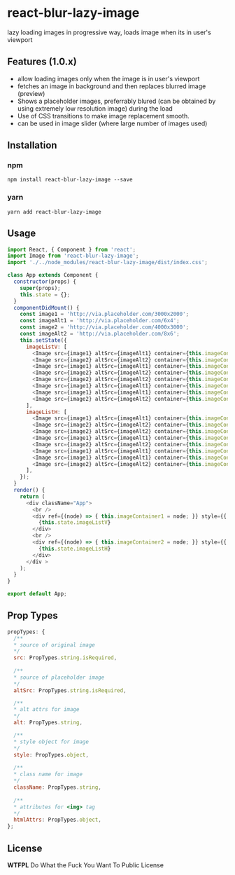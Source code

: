 # react-blur-lazy-image
lazy loading images in progressive way, loads image when its in user's viewport

## Features (1.0.x)
* allow loading images only when the image is in user's viewport
* fetches an image in background and then replaces blurred image (preview)
* Shows a placeholder images, preferrably blured (can be obtained by using extremely low resolution image) during the load
* Use of CSS transitions to make image replacement smooth.
* can be used in image slider (where large number of images used)

## Installation
### npm
```
npm install react-blur-lazy-image --save
```
### yarn
```
yarn add react-blur-lazy-image
```

## Usage
```js
import React, { Component } from 'react';
import Image from 'react-blur-lazy-image';
import './../node_modules/react-blur-lazy-image/dist/index.css';

class App extends Component {
  constructor(props) {
    super(props);
    this.state = {};
  }
  componentDidMount() {
    const image1 = 'http://via.placeholder.com/3000x2000';
    const imageAlt1 = 'http://via.placeholder.com/6x4';
    const image2 = 'http://via.placeholder.com/4000x3000';
    const imageAlt2 = 'http://via.placeholder.com/8x6';
    this.setState({
      imageListV: [
        <Image src={image1} altSrc={imageAlt1} container={this.imageContainer1} style={{ width: '100%' }} />,
        <Image src={image2} altSrc={imageAlt2} container={this.imageContainer1} style={{ width: '100%' }} />,
        <Image src={image1} altSrc={imageAlt1} container={this.imageContainer1} style={{ width: '100%' }} />,
        <Image src={image2} altSrc={imageAlt2} container={this.imageContainer1} style={{ width: '100%' }} />,
        <Image src={image2} altSrc={imageAlt2} container={this.imageContainer1} style={{ width: '100%' }} />,
        <Image src={image1} altSrc={imageAlt1} container={this.imageContainer1} style={{ width: '100%' }} />,
        <Image src={image1} altSrc={imageAlt1} container={this.imageContainer1} style={{ width: '100%' }} />,
        <Image src={image2} altSrc={imageAlt2} container={this.imageContainer1} style={{ width: '100%' }} />,
      ],
      imageListH: [
        <Image src={image1} altSrc={imageAlt1} container={this.imageContainer2} style={{ height: '200px', border:'1px solid white' }} />,
        <Image src={image2} altSrc={imageAlt2} container={this.imageContainer2} style={{ height: '200px', border:'1px solid white' }} />,
        <Image src={image2} altSrc={imageAlt2} container={this.imageContainer2} style={{ height: '200px', border:'1px solid white' }} />,
        <Image src={image1} altSrc={imageAlt1} container={this.imageContainer2} style={{ height: '200px', border:'1px solid white' }} />,
        <Image src={image2} altSrc={imageAlt2} container={this.imageContainer2} style={{ height: '200px', border:'1px solid white' }} />,
        <Image src={image1} altSrc={imageAlt1} container={this.imageContainer2} style={{ height: '200px', border:'1px solid white' }} />,
        <Image src={image1} altSrc={imageAlt1} container={this.imageContainer2} style={{ height: '200px', border:'1px solid white' }} />,
        <Image src={image2} altSrc={imageAlt2} container={this.imageContainer2} style={{ height: '200px', border:'1px solid white' }} />,
      ],
    });
  }
  render() {
    return (
      <div className="App">
        <br />
        <div ref={(node) => { this.imageContainer1 = node; }} style={{ width: '400px', height: '250px', overflow: 'auto' }}>
          {this.state.imageListV}
        </div>
        <br />
        <div ref={(node) => { this.imageContainer2 = node; }} style={{ overflow: 'auto', whiteSpace: 'nowrap' }}>
          {this.state.imageListH}
        </div>
      </div >
    );
  }
}

export default App;
```

## Prop Types
```js
propTypes: {
  /**
  * source of original image
  */
  src: PropTypes.string.isRequired,
  
  /**
  * source of placeholder image
  */
  altSrc: PropTypes.string.isRequired,

  /**
  * alt attrs for image
  */
  alt: PropTypes.string,

  /**
  * style object for image
  */
  style: PropTypes.object,
  
  /**
  * class name for image
  */
  className: PropTypes.string,
  
  /**
  * attributes for <img> tag
  */
  htmlAttrs: PropTypes.object,
};
```

## License
**WTFPL** Do What the Fuck You Want To Public License
